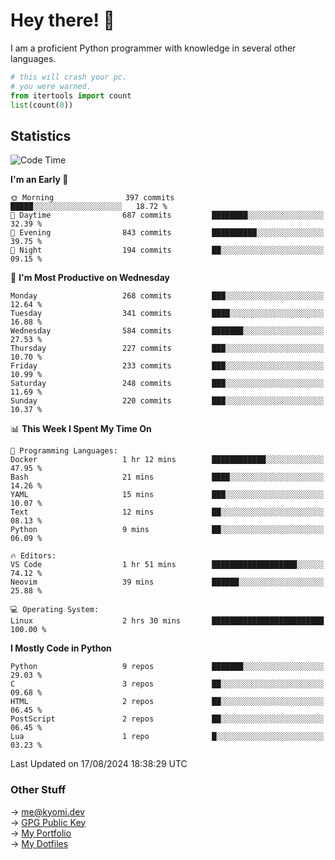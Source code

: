 # Hey there! 👋

I am a proficient Python programmer with knowledge in several other languages.

```py
# this will crash your pc.
# you were warned.
from itertools import count
list(count(0))
```

## Statistics
<!--START_SECTION:waka-->
![Code Time](http://img.shields.io/badge/Code%20Time-1%2C521%20hrs%2013%20mins-blue)

**I'm an Early 🐤** 

```text
🌞 Morning                397 commits         █████░░░░░░░░░░░░░░░░░░░░   18.72 % 
🌆 Daytime                687 commits         ████████░░░░░░░░░░░░░░░░░   32.39 % 
🌃 Evening                843 commits         ██████████░░░░░░░░░░░░░░░   39.75 % 
🌙 Night                  194 commits         ██░░░░░░░░░░░░░░░░░░░░░░░   09.15 % 
```
📅 **I'm Most Productive on Wednesday** 

```text
Monday                   268 commits         ███░░░░░░░░░░░░░░░░░░░░░░   12.64 % 
Tuesday                  341 commits         ████░░░░░░░░░░░░░░░░░░░░░   16.08 % 
Wednesday                584 commits         ███████░░░░░░░░░░░░░░░░░░   27.53 % 
Thursday                 227 commits         ███░░░░░░░░░░░░░░░░░░░░░░   10.70 % 
Friday                   233 commits         ███░░░░░░░░░░░░░░░░░░░░░░   10.99 % 
Saturday                 248 commits         ███░░░░░░░░░░░░░░░░░░░░░░   11.69 % 
Sunday                   220 commits         ███░░░░░░░░░░░░░░░░░░░░░░   10.37 % 
```


📊 **This Week I Spent My Time On** 

```text
💬 Programming Languages: 
Docker                   1 hr 12 mins        ████████████░░░░░░░░░░░░░   47.95 % 
Bash                     21 mins             ████░░░░░░░░░░░░░░░░░░░░░   14.26 % 
YAML                     15 mins             ███░░░░░░░░░░░░░░░░░░░░░░   10.07 % 
Text                     12 mins             ██░░░░░░░░░░░░░░░░░░░░░░░   08.13 % 
Python                   9 mins              ██░░░░░░░░░░░░░░░░░░░░░░░   06.09 % 

🔥 Editors: 
VS Code                  1 hr 51 mins        ███████████████████░░░░░░   74.12 % 
Neovim                   39 mins             ██████░░░░░░░░░░░░░░░░░░░   25.88 % 

💻 Operating System: 
Linux                    2 hrs 30 mins       █████████████████████████   100.00 % 
```

**I Mostly Code in Python** 

```text
Python                   9 repos             ███████░░░░░░░░░░░░░░░░░░   29.03 % 
C                        3 repos             ██░░░░░░░░░░░░░░░░░░░░░░░   09.68 % 
HTML                     2 repos             ██░░░░░░░░░░░░░░░░░░░░░░░   06.45 % 
PostScript               2 repos             ██░░░░░░░░░░░░░░░░░░░░░░░   06.45 % 
Lua                      1 repo              █░░░░░░░░░░░░░░░░░░░░░░░░   03.23 % 
```




 Last Updated on 17/08/2024 18:38:29 UTC
<!--END_SECTION:waka-->

### Other Stuff

→ [me@kyomi.dev](mailto:me@kyomi.dev)\
→ [GPG Public Key](https://github.com/bitterteriyaki.gpg)\
→ [My Portfolio](https://kyomi.dev)\
→ [My Dotfiles](https://github.com/bitterteriyaki/dotfiles)
